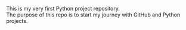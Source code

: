 This is my very first Python project repository.  
The purpose of this repo is to start my journey with GitHub and Python projects.
